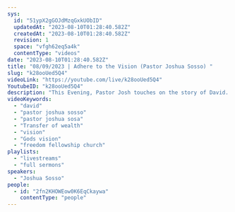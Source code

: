 ```yaml
---
sys:
  id: "51ypX2gGOJdMzqGxkUObID"
  updatedAt: "2023-08-10T01:28:40.582Z"
  createdAt: "2023-08-10T01:28:40.582Z"
  revision: 1
  space: "vfgh62eq5a4k"
  contentType: "videos"
date: "2023-08-10T01:28:40.582Z"
title: "08/09/2023 | Adhere to the Vision (Pastor Joshua Sosso) "
slug: "k28ooUed5Q4"
videoLink: "https://youtube.com/live/k28ooUed5Q4"
YoutubeID: "k28ooUed5Q4"
description: "This Evening, Pastor Josh touches on the story of David. David received a vision from God but he didn't follow what God said down to the letter. Which led to the vision being postponed and passed down to Solomon. As for us today, we can reflect and learn from this story. We need to listen to the vision of God COMPLETELY. There can't be any deviation from his word or the Transfer of Wealth will be postponed. once the vision has manifested you must continue to seek God constantly for the next steps he has. This sermon was delivered at Freedom Fellowship Church International by Pastor Joshua Sosso  "
videoKeywords:
  - "david"
  - "pastor joshua sosso"
  - "pastor joshua sosa"
  - "Transfer of wealth"
  - "vision"
  - "Gods vision"
  - "freedom fellowship church"
playlists:
  - "livestreams"
  - "full sermons"
speakers:
  - "Joshua Sosso"
people:
  - id: "2fn2KHOWEow0K6EqCkaywa"
    contentType: "people"
---
```

